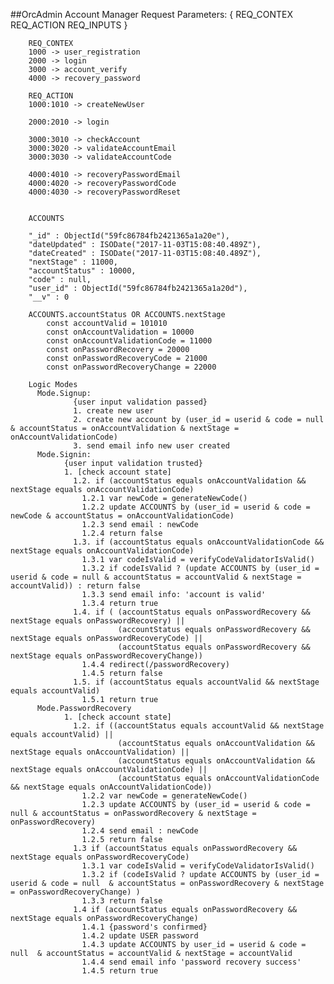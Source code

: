 ##OrcAdmin
        Account Manager
        Request Parameters: { REQ_CONTEX      REQ_ACTION      REQ_INPUTS }

        REQ_CONTEX
        1000 -> user_registration
        2000 -> login
        3000 -> account_verify
        4000 -> recovery_password

        REQ_ACTION
        1000:1010 -> createNewUser

        2000:2010 -> login

        3000:3010 -> checkAccount
        3000:3020 -> validateAccountEmail
        3000:3030 -> validateAccountCode

        4000:4010 -> recoveryPasswordEmail
        4000:4020 -> recoveryPasswordCode
        4000:4030 -> recoveryPasswordReset


        ACCOUNTS 
        
        "_id" : ObjectId("59fc86784fb2421365a1a20e"),
        "dateUpdated" : ISODate("2017-11-03T15:08:40.489Z"),
        "dateCreated" : ISODate("2017-11-03T15:08:40.489Z"),
        "nextStage" : 11000,
        "accountStatus" : 10000,
        "code" : null,
        "user_id" : ObjectId("59fc86784fb2421365a1a20d"),
        "__v" : 0
       
        ACCOUNTS.accountStatus OR ACCOUNTS.nextStage
            const accountValid = 101010
            const onAccountValidation = 10000
            const onAccountValidationCode = 11000
            const onPasswordRecovery = 20000
            const onPasswordRecoveryCode = 21000
            const onPasswordRecoveryChange = 22000

        Logic Modes
          Mode.Signup: 
                  {user input validation passed}
                  1. create new user 
                  2. create new account by (user_id = userid & code = null  & accountStatus = onAccountValidation & nextStage = onAccountValidationCode)
                  3. send email info new user created
          Mode.Signin: 
                {user input validation trusted}
                1. [check account state] 
                  1.2. if (accountStatus equals onAccountValidation && nextStage equals onAccountValidationCode) 
                    1.2.1 var newCode = generateNewCode()
                    1.2.2 update ACCOUNTS by (user_id = userid & code = newCode & accountStatus = onAccountValidationCode) 
                    1.2.3 send email : newCode
                    1.2.4 return false
                  1.3. if (accountStatus equals onAccountValidationCode && nextStage equals onAccountValidationCode)
                    1.3.1 var codeIsValid = verifyCodeValidatorIsValid()
                    1.3.2 if codeIsValid ? (update ACCOUNTS by (user_id = userid & code = null & accountStatus = accountValid & nextStage = accountValid)) : return false
                    1.3.3 send email info: 'account is valid'
                    1.3.4 return true
                  1.4. if ( (accountStatus equals onPasswordRecovery && nextStage equals onPasswordRecovery) || 
                            (accountStatus equals onPasswordRecovery && nextStage equals onPasswordRecoveryCode) ||
                            (accountStatus equals onPasswordRecovery && nextStage equals onPasswordRecoveryChange))          
                    1.4.4 redirect(/passwordRecovery)        
                    1.4.5 return false
                  1.5. if (accountStatus equals accountValid && nextStage equals accountValid)
                    1.5.1 return true
          Mode.PasswordRecovery
                1. [check account state]
                  1.2. if ((accountStatus equals accountValid && nextStage equals accountValid) || 
                            (accountStatus equals onAccountValidation && nextStage equals onAccountValidation) || 
                            (accountStatus equals onAccountValidation && nextStage equals onAccountValidationCode) || 
                            (accountStatus equals onAccountValidationCode && nextStage equals onAccountValidationCode))
                    1.2.2 var newCode = generateNewCode()
                    1.2.3 update ACCOUNTS by (user_id = userid & code = null & accountStatus = onPasswordRecovery & nextStage = onPasswordRecovery)
                    1.2.4 send email : newCode
                    1.2.5 return false
                  1.3 if (accountStatus equals onPasswordRecovery && nextStage equals onPasswordRecoveryCode)
                    1.3.1 var codeIsValid = verifyCodeValidatorIsValid()
                    1.3.2 if (codeIsValid ? update ACCOUNTS by (user_id = userid & code = null  & accountStatus = onPasswordRecovery & nextStage = onPasswordRecoveryChange) )
                    1.3.3 return false
                  1.4 if (accountStatus equals onPasswordRecovery && nextStage equals onPasswordRecoveryChange)
                    1.4.1 {password's confirmed}
                    1.4.2 update USER password 
                    1.4.3 update ACCOUNTS by user_id = userid & code = null  & accountStatus = accountValid & nextStage = accountValid
                    1.4.4 send email info 'password recovery success'
                    1.4.5 return true                            
                    